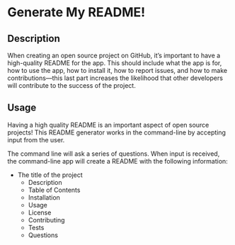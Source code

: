 # Generate My README!

## Description
When creating an open source project on GitHub, it’s important to have a high-quality README for the app. This should include what the app is for, how to use the app, how to install it, how to report issues, and how to make contributions—this last part increases the likelihood that other developers will contribute to the success of the project. 


## Usage
Having a high quality README is an important aspect of open source projects! This README generator works in the command-line by accepting input from the user. 

The command line will ask a series of questions. When input is received, the command-line app will create a README with the following information: 
 * The title of the project 
      * Description 
      * Table of Contents 
      * Installation 
      * Usage 
      * License 
      * Contributing 
      * Tests 
      * Questions


